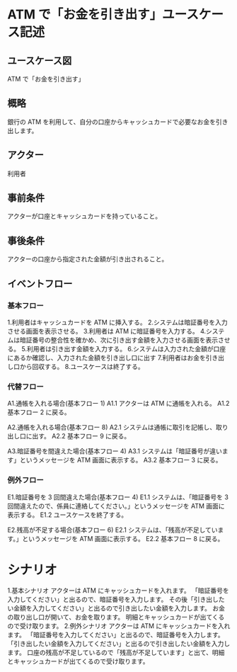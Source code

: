 # ATM で「お金を引き出す」ユースケース記述

## ユースケース図

ATM で「お金を引き出す」

## 概略

銀行の ATM を利用して、自分の口座からキャッシュカードで必要なお金を引き出します。

## アクター

利用者

## 事前条件

アクターが口座とキャッシュカードを持っていること。

## 事後条件

アクターの口座から指定された金額が引き出されること。

## イベントフロー

### 基本フロー

1.利用者はキャッシュカードを ATM に挿入する。 2.システムは暗証番号を入力させる画面を表示させる。 3.利用者は ATM に暗証番号を入力する。 4.システムは暗証番号の整合性を確かめ、次に引き出す金額を入力させる画面を表示させる。 5.利用者は引き出す金額を入力する。 6.システムは入力された金額が口座にあるか確認し、入力された金額を引き出し口に出す 7.利用者はお金を引き出し口から回収する。 8.ユースケースは終了する。

### 代替フロー

A1.通帳を入れる場合(基本フロー 1)
A1.1 アクターは ATM に通帳を入れる。
A1.2 基本フロー 2 に戻る。

A2.通帳を入れる場合(基本フロー 8)
A2.1 システムは通帳に取引を記帳し、取り出し口に出す。
A2.2 基本フロー 9 に戻る。

A3.暗証番号を間違えた場合(基本フロー 4)
A3.1 システムは「暗証番号が違います」というメッセージを ATM 画面に表示する。
A3.2 基本フロー 3 に戻る。

### 例外フロー

E1.暗証番号を 3 回間違えた場合(基本フロー 4)
E1.1 システムは、「暗証番号を 3 回間違えたので、係員に連絡してください。」というメッセージを ATM 画面に表示する。
E1.2 ユースケースを終了する。

E2.残高が不足する場合(基本フロー 6)
E2.1 システムは、「残高が不足しています。」というメッセージを ATM 画面に表示する。
E2.2 基本フロー 8 に戻る。

# シナリオ

1.基本シナリオ
アクターは ATM にキャッシュカードを入れます。
「暗証番号を入力してください」と出るので、暗証番号を入力します。
その後「引き出したい金額を入力してください」と出るので引き出したい金額を入力します。
お金の取り出し口が開いて、お金を取ります。
明細とキャッシュカードが出てくるので受け取ります。 2.例外シナリオ
アクターは ATM にキャッシュカードを入れます。
「暗証番号を入力してください」と出るので、暗証番号を入力します。
「引き出したい金額を入力してください」と出るので引き出したい金額を入力します。
口座の残高が不足しているので「残高が不足しています」と出て、明細とキャッシュカードが出てくるので受け取ります。
